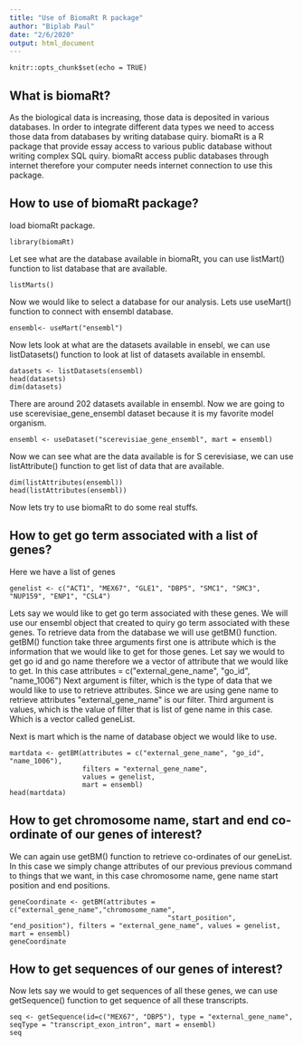 ```yaml
---
title: "Use of BiomaRt R package"
author: "Biplab Paul"
date: "2/6/2020"
output: html_document
---
```


```{r setup, include=FALSE}
knitr::opts_chunk$set(echo = TRUE)
```

## What is biomaRt?
As the biological data is increasing, those data is deposited in various databases. In order to integrate different data types we need to access those data from databases by writing database quiry. biomaRt is a R package that provide essay access to various public database without writing complex SQL quiry. biomaRt access public databases through internet therefore your computer needs internet connection to use this package.

## How to use of biomaRt package?

load biomaRt package.
```{r}
library(biomaRt)
```
Let see what are the database available in biomaRt, you can use listMart() function to list database that are available.

```{r}
listMarts()
```
Now we would like to select a database for our analysis. Lets use useMart() function to connect with ensembl database.

```{r}
ensembl<- useMart("ensembl")
```
Now lets look at what are the datasets available in ensebl, we can use listDatasets() function to look at list of datasets available in ensembl. 

```{r}
datasets <- listDatasets(ensembl)
head(datasets)
dim(datasets)
```
There are around 202 datasets available in ensembl. Now we are going to use scerevisiae_gene_ensembl dataset because it is my favorite model organism. 

```{r}
ensembl <- useDataset("scerevisiae_gene_ensembl", mart = ensembl)
```
Now we can see what are the data available is for S cerevisiase, we can use listAttribute() function to get list of data that are available. 
```{r}
dim(listAttributes(ensembl))
head(listAttributes(ensembl))
```
Now lets try to use biomaRt to do some real stuffs. 

## How to get go term associated with a list of genes?

Here we have a list of genes
```{r}
genelist <- c("ACT1", "MEX67", "GLE1", "DBP5", "SMC1", "SMC3", "NUP159", "ENP1", "CSL4")
```
Lets say we would like to get go term associated with these genes. We will use our ensembl object that created to quiry go term associated with these genes. To retrieve data from the database we will use getBM() function. getBM() function take three arguments first one is attribute which is the information that we would like to get for those genes. Let say we would to get go id and go name therefore we a vector of attribute that we would like to get. In this case attributes = c("external_gene_name", "go_id", "name_1006")
Next argument is filter, which is the type of data that we would like to use to retrieve attributes. Since we are using gene name to retrieve attributes "external_gene_name" is our filter. 
Third argument is values, which is the value of filter that is list of gene name in this case. Which is a vector called geneList. 

Next is mart which is the name of database object we would like to use. 

```{r}
martdata <- getBM(attributes = c("external_gene_name", "go_id", "name_1006"),
                  filters = "external_gene_name",
                  values = genelist,
                  mart = ensembl)
head(martdata)
```
## How to get chromosome name, start and end co-ordinate of our genes of interest?
We can again use getBM() function to retrieve co-ordinates of our geneList. In this case we simply change attributes of our previous previous command to things that we want, in this case chromosome name, gene name start position and end positions.
```{r}
geneCoordinate <- getBM(attributes = c("external_gene_name","chromosome_name",
                                       "start_position", "end_position"), filters = "external_gene_name", values = genelist, mart = ensembl)
geneCoordinate
```
## How to get sequences of our genes of interest?
Now lets say we would to get sequences of all these genes, we can use getSequence() function to get sequence of all these transcripts. 

```{r}
seq <- getSequence(id=c("MEX67", "DBP5"), type = "external_gene_name", seqType = "transcript_exon_intron", mart = ensembl)
seq
```
